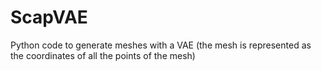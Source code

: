 # ScapVAE
Python code to generate meshes with a VAE (the mesh is represented as the coordinates of all the points of the mesh)
